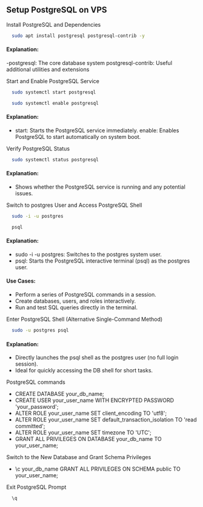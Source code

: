 ## Setup PostgreSQL on VPS


Install PostgreSQL and Dependencies

```bash
  sudo apt install postgresql postgresql-contrib -y
```
#### Explanation:
-postgresql: The core database system
    postgresql-contrib: Useful additional utilities and extensions

Start and Enable PostgreSQL Service

```bash
  sudo systemctl start postgresql
```
```bash
  sudo systemctl enable postgresql
```

#### Explanation:
- start: Starts the PostgreSQL service immediately.
    enable: Enables PostgreSQL to start automatically on system boot.


Verify PostgreSQL Status

```bash
  sudo systemctl status postgresql
```
#### Explanation:
- Shows whether the PostgreSQL service is running and any potential issues.

Switch to postgres User and Access PostgreSQL Shell

```bash
  sudo -i -u postgres
```
```bash
  psql
```
#### Explanation:
- sudo -i -u postgres: Switches to the postgres system user.
- psql: Starts the PostgreSQL interactive terminal (psql) as the postgres user.

#### Use Cases:
- Perform a series of PostgreSQL commands in a session.
- Create databases, users, and roles interactively.
- Run and test SQL queries directly in the terminal.

Enter PostgreSQL Shell (Alternative Single-Command Method)

```bash
  sudo -u postgres psql
```
#### Explanation:
- Directly launches the psql shell as the postgres user (no full login session).
- Ideal for quickly accessing the DB shell for short tasks.

PostgreSQL commands

- CREATE DATABASE your_db_name;
- CREATE USER your_user_name WITH ENCRYPTED PASSWORD  'your_password';
- ALTER ROLE your_user_name SET client_encoding TO 'utf8';
- ALTER ROLE your_user_name SET default_transaction_isolation TO 'read committed';
- ALTER ROLE your_user_name SET timezone TO 'UTC';
- GRANT ALL PRIVILEGES ON DATABASE your_db_name TO your_user_name;

Switch to the New Database and Grant Schema Privileges

- \c your_db_name
   GRANT ALL PRIVILEGES ON SCHEMA public TO your_user_name;

Exit PostgreSQL Prompt

```bash
  \q
```